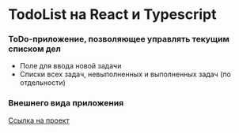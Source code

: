 # TodoList на React и Typescript

### ToDo-приложение, позволяющее управлять текущим списком дел

- Поле для ввода новой задачи
- Списки всех задач, невыполненных и выполненных задач (по отдельности)

### Внешнего вида приложения

[Ссылка на проект](https://sergynya174.github.io/ToDoListReact/)
